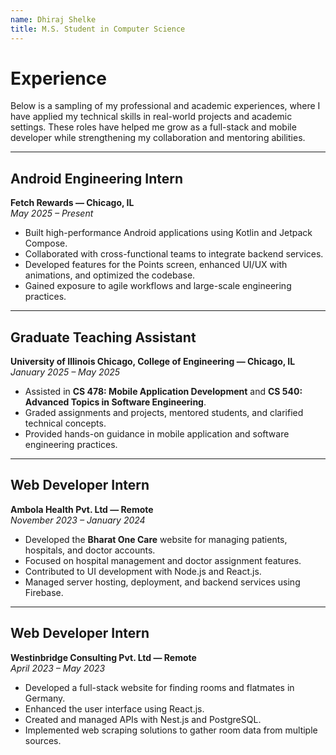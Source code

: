 ```yaml
---
name: Dhiraj Shelke
title: M.S. Student in Computer Science
---
```


# Experience
Below is a sampling of my professional and academic experiences, where I have applied my technical skills in real-world projects and academic settings. These roles have helped me grow as a full-stack and mobile developer while strengthening my collaboration and mentoring abilities.

---

## Android Engineering Intern
**Fetch Rewards — Chicago, IL**  
_May 2025 – Present_  
- Built high-performance Android applications using Kotlin and Jetpack Compose.  
- Collaborated with cross-functional teams to integrate backend services.  
- Developed features for the Points screen, enhanced UI/UX with animations, and optimized the codebase.  
- Gained exposure to agile workflows and large-scale engineering practices.  

---

## Graduate Teaching Assistant
**University of Illinois Chicago, College of Engineering — Chicago, IL**  
_January 2025 – May 2025_  
- Assisted in **CS 478: Mobile Application Development** and **CS 540: Advanced Topics in Software Engineering**.  
- Graded assignments and projects, mentored students, and clarified technical concepts.  
- Provided hands-on guidance in mobile application and software engineering practices.  

---

## Web Developer Intern
**Ambola Health Pvt. Ltd — Remote**  
_November 2023 – January 2024_  
- Developed the **Bharat One Care** website for managing patients, hospitals, and doctor accounts.  
- Focused on hospital management and doctor assignment features.  
- Contributed to UI development with Node.js and React.js.  
- Managed server hosting, deployment, and backend services using Firebase.  

---

## Web Developer Intern
**Westinbridge Consulting Pvt. Ltd — Remote**  
_April 2023 – May 2023_  
- Developed a full-stack website for finding rooms and flatmates in Germany.  
- Enhanced the user interface using React.js.  
- Created and managed APIs with Nest.js and PostgreSQL.  
- Implemented web scraping solutions to gather room data from multiple sources.  
